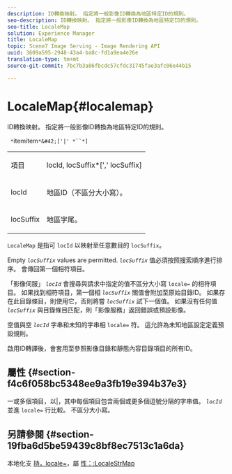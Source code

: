 ```yaml
---
description: ID轉換映射。 指定將一般影像ID轉換為地區特定ID的規則。
seo-description: ID轉換映射。 指定將一般影像ID轉換為地區特定ID的規則。
seo-title: LocaleMap
solution: Experience Manager
title: LocaleMap
topic: Scene7 Image Serving - Image Rendering API
uuid: 3609a595-2948-43a4-ba8c-fd1a9ea4e26e
translation-type: tm+mt
source-git-commit: 7bc7b3a86fbcdc57cfdc31745fae3afc06e44b15

---
```



# LocaleMap{#localemap}

ID轉換映射。 指定將一般影像ID轉換為地區特定ID的規則。

` *`itemitem`*&#42;['|' *``*]`

<table id="simpletable_A6DD1A28F8ED4178A8ADDB2F3AEFC402"> 
 <tr class="strow"> 
  <td class="stentry"> <p><span class="varname"> 項目</span> </p></td> 
  <td class="stentry"> <p><span class="varname"> locId</span>,<span class="varname"> locSuffix</span>*[','<span class="varname"> locSuffix</span>] </p></td> 
 </tr> 
 <tr class="strow"> 
  <td class="stentry"> <p><span class="varname"> locId</span> </p></td> 
  <td class="stentry"> <p>地區ID（不區分大小寫）。 </p></td> 
 </tr> 
 <tr class="strow"> 
  <td class="stentry"> <p><span class="varname"> locSuffix</span> </p></td> 
  <td class="stentry"> <p>地區字尾。 </p></td> 
 </tr> 
</table>

`LocaleMap` 是指可 `locId` 以映射至任意數目的 `locSuffix`。

Empty *`locSuffix`* values are permitted. *`locSuffix`* 值必須按照搜索順序進行排序。 會傳回第一個相符項目。

「影像伺服」 *`locId`* 會搜尋與請求中指定的值不區分大小寫 `locale=` 的相符項目。 如果找到相符項目，第一個相 *`locSuffix`* 關值會附加至原始目錄ID。 如果存在此目錄條目，則使用它，否則將嘗 *`locSuffix`* 試下一個值。 如果沒有任何值 *`locSuffix`* 與目錄條目匹配，則「影像服務」返回錯誤或預設影像。

空值與空 *`locId`* 字串和未知的字串相 `locale=` 符。 這允許為未知地區設定定義預設規則。

啟用ID轉譯後，會套用至參照影像目錄和靜態內容目錄項目的所有ID。

## 屬性 {#section-f4c6f058bc5348ee9a3fb19e394b37e3}

一或多個項目，以|，其中每個項目包含兩個或更多個逗號分隔的字串值。 *`locId`* 並進 `locale=` 行比較。 不區分大小寫。

## 另請參閱 {#section-19fba6d5be59439c8bf8ec7513c1a6da}

本地化支 [持，locale=](../../../../../is-api/http-ref/image-serving-api-ref/c-http-protocol-reference/c-command-reference/r-locale.md#reference-8a846b2fbc004a12821b956ed3b25cfb)，屬 [性：:LocaleStrMap](../../../../../is-api/image-catalog/image-serving-api-ref/c-image-catalog-reference/c-attributes-reference/r-localestrmap.md#reference-98c42070a4bc4baf92537132be2b5b1e)
